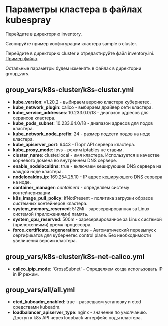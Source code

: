 # Параметры кластера в файлах kubespray

Перейдите в директорию inventory.

Скопируйте пример конфигурации кластера sample в cluster.

Перейдите в директорию cluster и отредактируйте файл inventory.ini. [Пример файла](inventory.ini).

Остальные параметры будем изменять в файлах в директории group_vars.

## group_vars/k8s-cluster/k8s-cluster.yml

* **kube_version**: v1.20.2 - выбираем версию кластера кубернетес.
* **kube_network_plugin**: calico - выбираем драйвер сети кластера.
* **kube_service_addresses**: 10.233.0.0/18 - диапазон адресов для сервисов кластера.
* **kube_pods_subnet**: 10.233.64.0/18 - диапазон адресов для подов кластера.
* **kube_network_node_prefix**: 24 - размер подсети подов на ноде кластера.
* **kube_apiserver_port**: 6443 - Порт API сервера кластера.
* **kube_proxy_mode**: ipvs - режим iptables не ставим.
* **cluster_name**: cluster.local - имя кластера. Используется в качестве корневого домена во внутреннем DNS сервере.
* **enable_nodelocaldns**: true - включаем кеширующие DNS сервера на каждой ноде кластера.
* **nodelocaldns_ip**: 169.254.25.10 - IP адрес кешируюшего DNS сервера на ноде.
* **container_manager**: _containerd_ - определяем систему контейнеризации.
* **k8s_image_pull_policy**: IfNotPresent - политика загрузки образов системных контейнеров кластера.
* **system_memory_reserved**: 512Mi - зарезервированная за Linux системой (приложениями) память.
* **system_cpu_reserved**: 500m - зарезервированное за Linux системой (приложениями) время процессора.
* **force_certificate_regeneration**: true - Автоматический перевыпуск сертификатов для кубернетес control plane. 
  Без необходимости увеличения версии кластера.
  
## group_vars/k8s-cluster/k8s-net-calico.yml

* **calico_ipip_mode**: 'CrossSubnet' - Определяем когда использовать IP in IP режим.

## group_vars/all/all.yml

* **etcd_kubeadm_enabled**: true - разрешаем установку и etcd средствами kubeadm.
* **loadbalancer_apiserver_type**: nginx - значение по умолчанию. Доступ к k8s API через loopback интерфейс ноды кластера.


